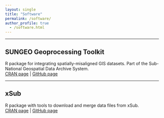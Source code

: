 ```yaml
---
layout: single
title: "Software"
permalink: /software/
author_profile: true
  - /software.html
---
```


<!-- Google tag (gtag.js) -->
<script async src="https://www.googletagmanager.com/gtag/js?id=G-VSM97RVTRT"></script>
<script>
  window.dataLayer = window.dataLayer || [];
  function gtag(){dataLayer.push(arguments);}
  gtag('js', new Date());

  gtag('config', 'G-VSM97RVTRT');
</script>

---
## SUNGEO Geoprocessing Toolkit

R package for integrating spatially-misaligned GIS datasets. Part of the Sub-National Geospatial Data Archive System.
<br/>
[CRAN page](https://cran.r-project.org/web/packages/SUNGEO/index.html) | [GitHub page](https://github.com/zhukovyuri/SUNGEO)
<br/>

---
## xSub

R package with tools to download and merge data files from xSub.
<br/>
[CRAN page](https://cran.r-project.org/web/packages/xSub/index.html) | [GitHub page](https://github.com/zhukovyuri/xSub)
<br/>

